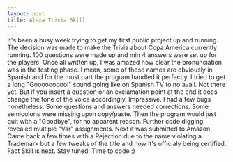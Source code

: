 ```yaml
---
layout: post
title: Alexa Trivia Skill
---
```


It's been a busy week trying to get my first public project up and running. The decision was made to make the Trivia about Copa America currently running. 100 questions were made up and min 4 answers were set up for the players. Once all written up, I was amazed how clear the pronunciation was in the testing phase. I mean, some of these names are obviously in Spanish and for the most part the program handled it perfectly. I tried to get a long "Goooooooool" sound going like on Spanish TV to no avail. Not there yet. But if you insert a question or an exclamation point at the end it does change the tone of the voice accordingly. Impressive. I had a few bugs nonetheless. Some questions and answers needed corrections. Some semicolons were missing upon copy/paste. Then the program would just quit with a "Goodbye", for no apparent reason. Further code digging revealed multiple "Var" assignments. Next it was submitted to Amazon. Came back a few times with a Rejection due to the name violating a Trademark but a few tweaks of the title and now it's officialy being certified. Fact Skill is next. Stay tuned. Time to code :)